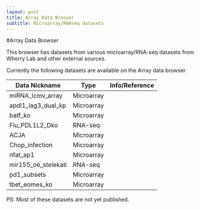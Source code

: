 ```yaml
---
layout: post
title: Array Data Broswer
subtitle: Microarray/RNAseq datasets
---
```


#Array Data Browser

This browser has datasets from various microarray/RNA-seq datasets from Wherry Lab and other external sources.


Currently the following datasets are available on the Array data browser

Data Nickname | Type | Info/Reference
--- | --- | ---
miRNA_lcmv_array | Microarray | 
apdl1_lag3_dual_kp | Microarray | 
batf_ko | Microarray | 
Flu_PDL1L2_Dko | RNA-seq | 
ACJA | Microarray | 
Chop_infection | Microarray | 
nfat_ap1 | Microarray | 
mir155_oe_stelekati | RNA-seq | 
pd1_subsets | Microarray | 
tbet_eomes_ko | Microarray | 



PS: Most of these datasets are not yet published.
